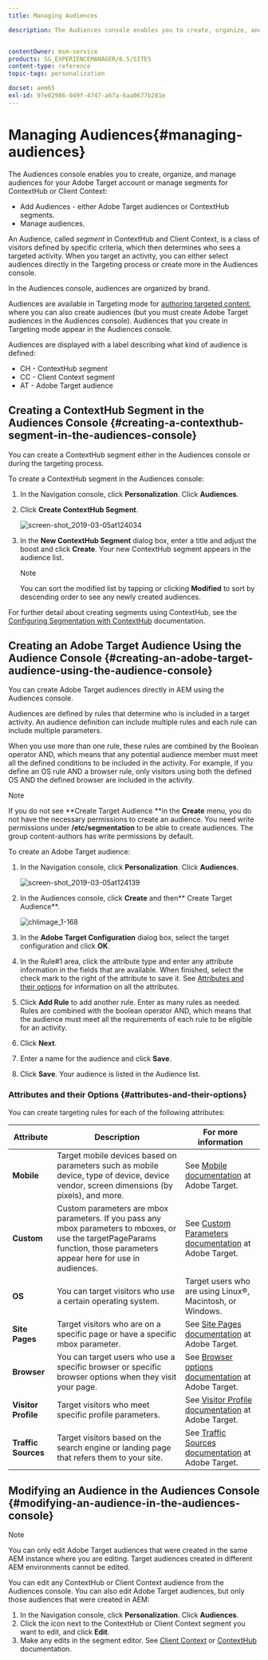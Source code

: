 ```yaml
---
title: Managing Audiences

description: The Audiences console enables you to create, organize, and manage audiences for your Adobe Target account or manage segments for ContextHub or Client Context


contentOwner: msm-service
products: SG_EXPERIENCEMANAGER/6.5/SITES
content-type: reference
topic-tags: personalization

docset: aem65
exl-id: 97e02986-049f-4747-a67a-6aa0677b281e
---
```

# Managing Audiences{#managing-audiences}

The Audiences console enables you to create, organize, and manage audiences for your Adobe Target account or manage segments for ContextHub or Client Context:

* Add Audiences - either Adobe Target audiences or ContextHub segments.
* Manage audiences.

An Audience, called *segment* in ContextHub and Client Context, is a class of visitors defined by specific criteria, which then determines who sees a targeted activity. When you target an activity, you can either select audiences directly in the Targeting process or create more in the Audiences console.

In the Audiences console, audiences are organized by brand.

Audiences are available in Targeting mode for [authoring targeted content](/help/sites-authoring/content-targeting-touch.md), where you can also create audiences (but you must create Adobe Target audiences in the Audiences console). Audiences that you create in Targeting mode appear in the Audiences console.

Audiences are displayed with a label describing what kind of audience is defined:

* CH - ContextHub segment
* CC - Client Context segment
* AT - Adobe Target audience

## Creating a ContextHub Segment in the Audiences Console {#creating-a-contexthub-segment-in-the-audiences-console}

You can create a ContextHub segment either in the Audiences console or during the targeting process.

To create a ContextHub segment in the Audiences console:

1. In the Navigation console, click **Personalization**. Click **Audiences**.
1. Click **Create ContextHub Segment**.

   ![screen-shot_2019-03-05at124034](assets/screen-shot_2019-03-05at124034.png)

1. In the **New ContextHub Segment** dialog box, enter a title and adjust the boost and click **Create**. Your new ContextHub segment appears in the audience list.

   >[!NOTE]
   >
   >You can sort the modified list by tapping or clicking **Modified** to sort by descending order to see any newly created audiences.

For further detail about creating segments using ContextHub, see the [Configuring Segmentation with ContextHub](/help/sites-administering/segmentation.md) documentation.

## Creating an Adobe Target Audience Using the Audience Console {#creating-an-adobe-target-audience-using-the-audience-console}

You can create Adobe Target audiences directly in AEM using the Audiences console.

Audiences are defined by rules that determine who is included in a target activity. An audience definition can include multiple rules and each rule can include multiple parameters.

When you use more than one rule, these rules are combined by the Boolean operator AND, which means that any potential audience member must meet all the defined conditions to be included in the activity. For example, if you define an OS rule AND a browser rule, only visitors using both the defined OS AND the defined browser are included in the activity.

>[!NOTE]
>
>If you do not see **Create Target Audience **in the **Create** menu, you do not have the necessary permissions to create an audience. You need write permissions under **/etc/segmentation** to be able to create audiences. The group content-authors has write permissions by default.

To create an Adobe Target audience:

1. In the Navigation console, click **Personalization**. Click **Audiences**.

   ![screen-shot_2019-03-05at124139](assets/screen-shot_2019-03-05at124139.png)

1. In the Audiences console, click **Create** and then** Create Target Audience**.

   ![chlimage_1-168](assets/chlimage_1-168.png)

1. In the **Adobe Target Configuration** dialog box, select the target configuration and click **OK**.
1. In the Rule#1 area, click the attribute type and enter any attribute information in the fields that are available. When finished, select the check mark to the right of the attribute to save it. See [Attributes and their options](#attributes-and-their-options) for information on all the attributes.
1. Click **Add Rule** to add another rule. Enter as many rules as needed. Rules are combined with the boolean operator AND, which means that the audience must meet all the requirements of each rule to be eligible for an activity.
1. Click **Next**.
1. Enter a name for the audience and click **Save**.
1. Click **Save**. Your audience is listed in the Audience list.

### Attributes and their Options {#attributes-and-their-options}

You can create targeting rules for each of the following attributes:

| **Attribute** |**Description** |**For more information** |
|---|---|---|
| **Mobile** |Target mobile devices based on parameters such as mobile device, type of device, device vendor, screen dimensions (by pixels), and more. |See [Mobile documentation](https://experienceleague.adobe.com/docs/target/using/audiences/create-audiences/categories-audiences/mobile.html) at Adobe Target. |
| **Custom** |Custom parameters are mbox parameters. If you pass any mbox parameters to mboxes, or use the targetPageParams function, those parameters appear here for use in audiences. |See [Custom Parameters documentation](https://experienceleague.adobe.com/docs/target/using/audiences/create-audiences/categories-audiences/custom-parameters.html) at Adobe Target. |
| **OS** |You can target visitors who use a certain operating system. |Target users who are using Linux&reg;, Macintosh, or Windows. |
| **Site Pages** |Target visitors who are on a specific page or have a specific mbox parameter. |See [Site Pages documentation](https://experienceleague.adobe.com/docs/target/using/audiences/create-audiences/categories-audiences/site-pages.html) at Adobe Target. |
| **Browser** |You can target users who use a specific browser or specific browser options when they visit your page. |See [Browser options documentation](https://experienceleague.adobe.com/docs/target/using/audiences/create-audiences/categories-audiences/browser.html?lang=en) at Adobe Target. |
| **Visitor Profile** |Target visitors who meet specific profile parameters. |See [Visitor Profile documentation](https://experienceleague.adobe.com/docs/target/using/audiences/visitor-profiles/visitor-profile.html) at Adobe Target. |
| **Traffic Sources** |Target visitors based on the search engine or landing page that refers them to your site. |See [Traffic Sources documentation](https://experienceleague.adobe.com/docs/target/using/audiences/create-audiences/categories-audiences/traffic-sources.html) at Adobe Target. |

## Modifying an Audience in the Audiences Console {#modifying-an-audience-in-the-audiences-console}

>[!NOTE]
>
>You can only edit Adobe Target audiences that were created in the same AEM instance where you are editing. Target audiences created in different AEM environments cannot be edited.

You can edit any ContextHub or Client Context audience from the Audiences console. You can also edit Adobe Target audiences, but only those audiences that were created in AEM:

1. In the Navigation console, click **Personalization**. Click **Audiences**.
1. Click the icon next to the ContextHub or Client Context segment you want to edit, and click **Edit**.
1. Make any edits in the segment editor. See [Client Context](/help/sites-administering/campaign-segmentation.md) or [ContextHub](/help/sites-developing/ch-configuring.md) documentation.
